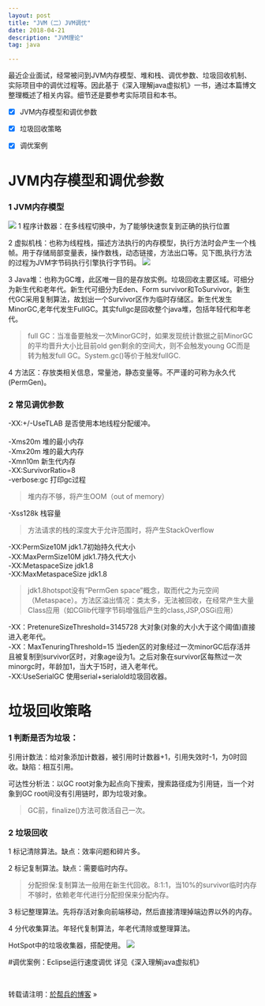 ```yaml
---
layout: post
title: "JVM（二）JVM调优"
date: 2018-04-21 
description: "JVM理论"
tag: java  

---     
```

最近企业面试，经常被问到JVM内存模型、堆和栈、调优参数、垃圾回收机制、实际项目中的调优过程等。因此基于《深入理解java虚拟机》一书，通过本篇博文整理概述了相关内容。细节还是要参考实际项目和本书。

- [x] JVM内存模型和调优参数
- [x] 垃圾回收策略
- [x] 调优案例



# JVM内存模型和调优参数
### 1 JVM内存模型
<img src="{{site.baseurl}}/images/posts/JVMmodel.png"/>
1 程序计数器：在多线程切换中，为了能够快速恢复到正确的执行位置

2 虚拟机栈：也称为线程栈，描述方法执行的内存模型，执行方法时会产生一个栈帧。用于存储局部变量表，操作数栈，动态链接，方法出口等。见下图,执行方法的过程为JVM字节码执行引擎执行字节码。
<img src="{{site.baseurl}}/images/posts/zhanzhen.jpg"/>

3 Java堆：也称为GC堆，此区唯一目的是存放实例。垃圾回收主要区域。可细分为新生代和老年代。新生代可细分为Eden、Form survivor和ToSurvivor。新生代GC采用复制算法，故划出一个Survivor区作为临时存储区。新生代发生MinorGC,老年代发生FullGC。其实fullgc是回收整个java堆，包括年轻代和年老代。
>full GC：当准备要触发一次MinorGC时，如果发现统计数据之前MinorGC的平均晋升大小比目前old gen剩余的空间大，则不会触发young GC而是转为触发full GC。System.gc()等价于触发fullGC.

4 方法区：存放类相关信息，常量池，静态变量等。不严谨的可称为永久代(PermGen)。
### 2 常见调优参数
-XX:+/-UseTLAB 是否使用本地线程分配缓冲。<br>  
-Xms20m 堆的最小内存  <br> 
-Xmx20m 堆的最大内存  <br> 
-Xmn10m 新生代内存  <br> 
-XX:SurvivorRatio=8<br> 
-verbose:gc  打印gc过程<br> 
> 堆内存不够，将产生OOM（out of memory）

-Xss128k 栈容量
> 方法请求的栈的深度大于允许范围时，将产生StackOverflow

-XX:PermSize10M jdk1.7初始持久代大小<br> 
-XX:MaxPermSize10M jdk1.7持久代大小<br> 
-XX:MetaspaceSize jdk1.8<br> 
-XX:MaxMetaspaceSize jdk1.8<br> 
>jdk1.8hotspot没有“PermGen space”概念，取而代之为元空间（Metaspace）。方法区溢出情况：类太多，无法被回收，在经常产生大量Class应用（如CGlib代理字节码增强后产生的class,JSP,OSGi应用）

-XX：PretenureSizeThreshold=3145728  大对象(对象的大小大于这个阈值)直接进入老年代。<br> 
-XX：MaxTenuringThreshold=15 当eden区的对象经过一次minorGC后存活并且被复制到survivor区时，对象age设为1。之后对象在survivor区每熬过一次minorgc时，年龄加1，当大于15时，进入老年代。<br> 
-XX:UseSerialGC 使用serial+serialold垃圾回收器。
# 垃圾回收策略
### 1 判断是否为垃圾：
引用计数法：给对象添加计数器，被引用时计数器+1，引用失效时-1，为0时回收。缺陷：相互引用。

可达性分析法：以GC root对象为起点向下搜索，搜索路径成为引用链，当一个对象到GC root间没有引用链时，即为垃圾对象。

>GC前，finalize()方法可救活自己一次。

### 2 垃圾回收
1 标记清除算法。缺点：效率问题和碎片多。

2 标记复制算法。缺点：需要临时内存。

> 分配担保:复制算法一般用在新生代回收。8:1:1，当10%的survivor临时内存不够时，依赖老年代进行分配担保来分配内存。

3 标记整理算法。先将存活对象向前端移动，然后直接清理掉端边界以外的内存。

4 分代收集算法。年轻代复制算法，年老代清除或整理算法。

HotSpot中的垃圾收集器，搭配使用。
<img src="{{site.baseurl}}/images/posts/gc.jpg"/>

#调优案例：Eclipse运行速度调优
详见《深入理解java虚拟机》

<br>

转载请注明：[於帮兵的博客](http://yubangbing.github.io) » 